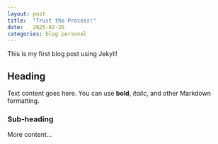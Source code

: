 ```yaml
---
layout: post
title:  "Trust the Process!"
date:   2025-02-26
categories: blog personal
---
```


This is my first blog post using Jekyll! 

## Heading

Text content goes here. You can use **bold**, *italic*, and other Markdown formatting.

### Sub-heading

More content...